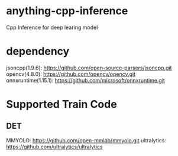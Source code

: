 # anything-cpp-inference
Cpp Inference for deep learing model

# dependency
jsoncpp(1.9.6): https://github.com/open-source-parsers/jsoncpp.git  
opencv(4.8.0): https://github.com/opencv/opencv.git  
onnxruntime(1.15.1): https://github.com/microsoft/onnxruntime.git  

# Supported Train Code
## DET
MMYOLO: https://github.com/open-mmlab/mmyolo.git
ultralytics: https://github.com/ultralytics/ultralytics
